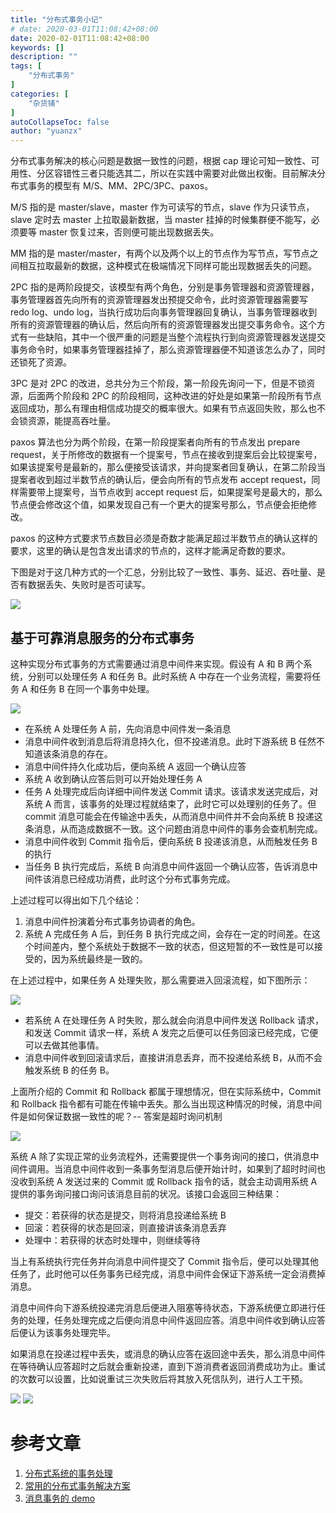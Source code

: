 ```yaml
---
title: "分布式事务小记"
# date: 2020-03-01T11:08:42+08:00
date: 2020-02-01T11:08:42+08:00
keywords: []
description: ""
tags: [
    "分布式事务"
]
categories: [
    "杂货铺"
]
autoCollapseToc: false
author: "yuanzx"
---
```


分布式事务解决的核心问题是数据一致性的问题，根据 cap 理论可知一致性、可用性、分区容错性三者只能选其二，所以在实践中需要对此做出权衡。目前解决分布式事务的模型有 M/S、MM、2PC/3PC、paxos。

M/S 指的是 master/slave，master 作为可读写的节点，slave 作为只读节点，slave 定时去 master 上拉取最新数据，当 master 挂掉的时候集群便不能写，必须要等 master 恢复过来，否则便可能出现数据丢失。

MM 指的是 master/master，有两个以及两个以上的节点作为写节点，写节点之间相互拉取最新的数据，这种模式在极端情况下同样可能出现数据丢失的问题。

2PC 指的是两阶段提交，该模型有两个角色，分别是事务管理器和资源管理器，事务管理器首先向所有的资源管理器发出预提交命令，此时资源管理器需要写 redo log、undo log，当执行成功后向事务管理器回复确认，当事务管理器收到所有的资源管理器的确认后，然后向所有的资源管理器发出提交事务命令。这个方式有一些缺陷，其中一个很严重的问题是当整个流程执行到向资源管理器发送提交事务命令时，如果事务管理器挂掉了，那么资源管理器便不知道该怎么办了，同时还锁死了资源。

3PC 是对 2PC 的改进，总共分为三个阶段，第一阶段先询问一下，但是不锁资源，后面两个阶段和 2PC 的阶段相同，这种改进的好处是如果第一阶段所有节点返回成功，那么有理由相信成功提交的概率很大。如果有节点返回失败，那么也不会锁资源，能提高吞吐量。

paxos 算法也分为两个阶段，在第一阶段提案者向所有的节点发出 prepare request，关于所修改的数据有一个提案号，节点在接收到提案后会比较提案号，如果该提案号是最新的，那么便接受该请求，并向提案者回复确认，在第二阶段当提案者收到超过半数节点的确认后，便会向所有的节点发布 accept request，同样需要带上提案号，当节点收到 accept request 后，如果提案号是最大的，那么节点便会修改这个值，如果发现自己有一个更大的提案号那么，节点便会拒绝修改。

paxos 的这种方式要求节点数目必须是奇数才能满足超过半数节点的确认这样的要求，这里的确认是包含发出请求的节点的，这样才能满足奇数的要求。

下图是对于这几种方式的一个汇总，分别比较了一致性、事务、延迟、吞吐量、是否有数据丢失、失败时是否可读写。

![](/hub/2020/March/1.jpg)

## 基于可靠消息服务的分布式事务

这种实现分布式事务的方式需要通过消息中间件来实现。假设有 A 和 B 两个系统，分别可以处理任务 A 和任务 B。此时系统 A 中存在一个业务流程，需要将任务 A 和任务 B 在同一个事务中处理。

![](/hub/2020/March/23.png)

- 在系统 A 处理任务 A 前，先向消息中间件发一条消息
- 消息中间件收到消息后将消息持久化，但不投递消息。此时下游系统 B 任然不知道该条消息的存在。
- 消息中间件持久化成功后，便向系统 A 返回一个确认应答
- 系统 A 收到确认应答后则可以开始处理任务 A
- 任务 A 处理完成后向详细中间件发送 Commit 请求。该请求发送完成后，对系统 A 而言，该事务的处理过程就结束了，此时它可以处理别的任务了。但 commit 消息可能会在传输途中丢失，从而消息中间件并不会向系统 B 投递这条消息，从而造成数据不一致。这个问题由消息中间件的事务会查机制完成。
- 消息中间件收到 Commit 指令后，便向系统 B 投递该消息，从而触发任务 B 的执行
- 当任务 B 执行完成后，系统 B 向消息中间件返回一个确认应答，告诉消息中间件该消息已经成功消费，此时这个分布式事务完成。

上述过程可以得出如下几个结论：

1. 消息中间件扮演着分布式事务协调者的角色。
2. 系统 A 完成任务 A 后，到任务 B 执行完成之间，会存在一定的时间差。在这个时间差内，整个系统处于数据不一致的状态，但这短暂的不一致性是可以接受的，因为系统最终是一致的。

在上述过程中，如果任务 A 处理失败，那么需要进入回滚流程，如下图所示：

![](/hub/2020/March/24.png)

- 若系统 A 在处理任务 A 时失败，那么就会向消息中间件发送 Rollback 请求，和发送 Commit 请求一样，系统 A 发完之后便可以任务回滚已经完成，它便可以去做其他事情。
- 消息中间件收到回滚请求后，直接讲消息丢弃，而不投递给系统 B，从而不会触发系统 B 的任务 B。

上面所介绍的 Commit 和 Rollback 都属于理想情况，但在实际系统中，Commit 和 Rollback 指令都有可能在传输中丢失。那么当出现这种情况的时候，消息中间件是如何保证数据一致性的呢？-- 答案是超时询问机制

![](/hub/2020/March/25.png)

系统 A 除了实现正常的业务流程外，还需要提供一个事务询问的接口，供消息中间件调用。当消息中间件收到一条事务型消息后便开始计时，如果到了超时时间也没收到系统 A 发送过来的 Commit 或 Rollback 指令的话，就会主动调用系统 A 提供的事务询问接口询问该消息目前的状况。该接口会返回三种结果：

- 提交：若获得的状态是提交，则将消息投递给系统 B
- 回滚：若获得的状态是回滚，则直接讲该条消息丢弃
- 处理中：若获得的状态时处理中，则继续等待

当上有系统执行完任务并向消息中间件提交了 Commit 指令后，便可以处理其他任务了，此时他可以任务事务已经完成，消息中间件会保证下游系统一定会消费掉消息。

消息中间件向下游系统投递完消息后便进入阻塞等待状态，下游系统便立即进行任务的处理，任务处理完成之后便向消息中间件返回应答。消息中间件收到确认应答后便认为该事务处理完毕。

如果消息在投递过程中丢失，或消息的确认应答在返回途中丢失，那么消息中间件在等待确认应答超时之后就会重新投递，直到下游消费者返回消费成功为止。重试的次数可以设置，比如说重试三次失败后将其放入死信队列，进行人工干预。

![](/hub/2020/March/26.png)
![](/hub/2020/March/27.png)

# 参考文章

1. [分布式系统的事务处理](https://coolshell.cn/articles/10910.html)
2. [常用的分布式事务解决方案](https://juejin.im/post/5aa3c7736fb9a028bb189bca#heading-14)
3. [消息事务的 demo](https://github.com/zhixiangyuan/transaction-message-demo)